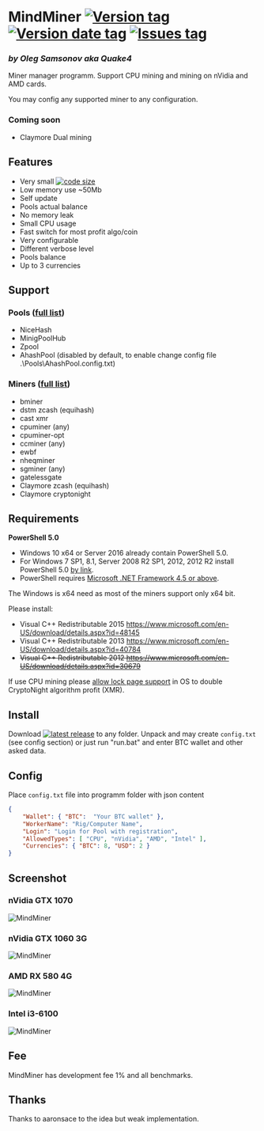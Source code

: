 # MindMiner [![Version tag](https://img.shields.io/github/release/Quake4/MindMiner.svg)](https://github.com/Quake4/MindMiner/releases/latest) [![Version date tag](https://img.shields.io/github/release-date/Quake4/MindMiner.svg)](https://github.com/Quake4/MindMiner/releases/latest) [![Issues tag](https://img.shields.io/github/issues-raw/Quake4/MindMiner.svg)](https://github.com/Quake4/MindMiner/issues)
### *by Oleg Samsonov aka Quake4*

Miner manager programm.
Support CPU mining and mining on nVidia and AMD cards.

You may config any supported miner to any configuration.

### Coming soon
* Claymore Dual mining

## Features
* Very small [![code size](https://img.shields.io/github/languages/code-size/Quake4/MindMiner.svg)](https://github.com/Quake4/MindMiner)
* Low memory use ~50Mb
* Self update
* Pools actual balance
* No memory leak
* Small CPU usage
* Fast switch for most profit algo/coin
* Very configurable
* Different verbose level
* Pools balance
* Up to 3 currencies

## Support
### Pools ([full list](https://github.com/Quake4/MindMiner/tree/master/Pools))
* NiceHash
* MinigPoolHub
* Zpool
* AhashPool (disabled by default, to enable change config file .\Pools\AhashPool.config.txt)

### Miners ([full list](https://github.com/Quake4/MindMiner/tree/master/Miners))
* bminer
* dstm zcash (equihash)
* cast xmr
* cpuminer (any)
* cpuminer-opt
* ccminer (any)
* ewbf
* nheqminer
* sgminer (any)
* gatelessgate
* Claymore zcash (equihash)
* Claymore cryptonight

## Requirements

**PowerShell 5.0**
* Windows 10 x64 or Server 2016 already contain PowerShell 5.0.
* For Windows 7 SP1, 8.1, Server 2008 R2 SP1, 2012, 2012 R2 install PowerShell 5.0 [by link](https://www.microsoft.com/en-US/download/details.aspx?id=50395).
* PowerShell requires [Microsoft .NET Framework 4.5 or above](https://msdn.microsoft.com/en-us/library/5a4x27ek(v=vs.110).aspx). 

The Windows is x64 need as most of the miners support only x64 bit.

Please install:
* Visual C++ Redistributable 2015 https://www.microsoft.com/en-US/download/details.aspx?id=48145
* Visual C++ Redistributable 2013 https://www.microsoft.com/en-US/download/details.aspx?id=40784
* ~~Visual C++ Redistributable 2012 https://www.microsoft.com/en-US/download/details.aspx?id=30679~~

If use CPU mining please [allow lock page support](https://docs.microsoft.com/en-us/sql/database-engine/configure-windows/enable-the-lock-pages-in-memory-option-windows) in OS to double CryptoNight algorithm profit (XMR).

## Install
Download [![latest release](https://img.shields.io/github/release/Quake4/MindMiner.svg)](https://github.com/Quake4/MindMiner/releases/latest) to any folder. Unpack and may create `config.txt` (see config section) or just run "run.bat" and enter BTC wallet and other asked data.

## Config
Place `config.txt` file into programm folder with json content
```json
{
    "Wallet": { "BTC":  "Your BTC wallet" },
    "WorkerName": "Rig/Computer Name",
    "Login": "Login for Pool with registration",
    "AllowedTypes": [ "CPU", "nVidia", "AMD", "Intel" ],
    "Currencies": { "BTC": 8, "USD": 2 }
}
```

## Screenshot
### nVidia GTX 1070
![MindMiner](https://github.com/Quake4/MindMinerPrerequisites/raw/master/MindMiner.png "MindMiner on nVidia GTX 1070")
### nVidia GTX 1060 3G
![MindMiner](https://github.com/Quake4/MindMinerPrerequisites/raw/master/GTX10603G.png "MindMiner on nVidia GTX 1060 3G")
### AMD RX 580 4G
![MindMiner](https://github.com/Quake4/MindMinerPrerequisites/raw/master/RX5804G.png "MindMiner on AMD RX 580 4G")
### Intel i3-6100
![MindMiner](https://github.com/Quake4/MindMinerPrerequisites/raw/master/i36100.png "MindMiner on Intel i3-6100")

## Fee
MindMiner has development fee 1% and all benchmarks.

## Thanks
Thanks to aaronsace to the idea but weak implementation.
